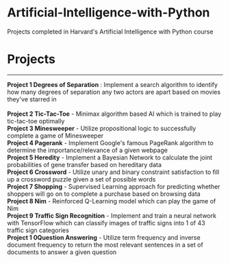 # Artificial-Intelligence-with-Python
Projects completed in Harvard's Artificial Intelligence with Python course

# Projects
---
**Project 1 Degrees of Separation** : Implement a search algorithm to identify how many degrees of separation any two actors are apart based on movies they've starred in  <br>  <br> 
**Project 2 Tic-Tac-Toe** - Minimax algorithm based AI which is trained to play tic-tac-toe optimally <br> 
**Project 3 Minesweeper** - Utilize propositional logic to successfully complete a game of Minesweeper <br> 
**Project 4 Pagerank** - Implement Google's famous PageRank algorithm to determine the importance/relevance of a given webpage <br> 
**Project 5 Heredity** - Implement a Bayesian Network to calculate the joint probabilities of gene transfer based on hereditary data <br> 
**Project 6 Crossword** - Utilize unary and binary constraint satisfaction to fill up a crossword puzzle given a set of possible words <br> 
**Project 7 Shopping** - Supervised Learning approach for predicting whether shoppers will go on to complete a purchase based on browsing data <br> 
**Project 8 Nim** - Reinforced Q-Learning model which can play the game of Nim <br> 
**Project 9 Traffic Sign Recognition** - Implement and train a neural network with TensorFlow which can classify images of traffic signs into 1 of 43 traffic sign categories <br> 
**Project 1 0Question Answering** - Utilize term frequency and inverse document frequency to return the most relevant sentences in a set of documents to answer a given question <br> 
